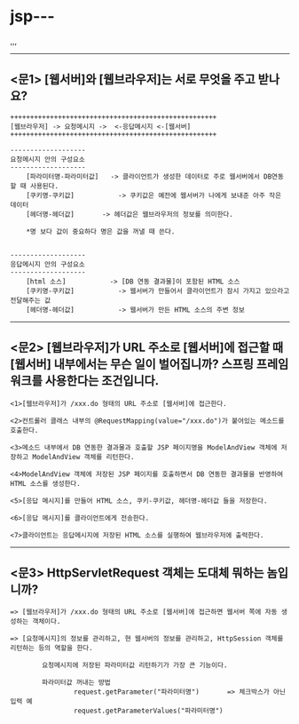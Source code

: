 # jsp---
,,,


---------------------------------------------------
<문1> [웹서버]와 [웹브라우저]는 서로 무엇을 주고 받나요? 
---------------------------------------------------
	
	++++++++++++++++++++++++++++++++++++++++++++++++++++
	[웹브라우저] -> 요청메시지 ->  <-응답메시지 <-[웹서버]
	++++++++++++++++++++++++++++++++++++++++++++++++++++
	
	-------------------
	요청메시지 안의 구성요소
	-------------------
		[파라미터명-파라미터값]	-> 클라이언트가 생성한 데이터로 주로 웹서버에서 DB연동할 때 사용된다. 
		[쿠키명-쿠키값]			-> 쿠키값은 예전에 웹서버가 나에게 보내준 아주 작은 데이터
		[헤더명-헤더값] 		-> 헤더값은 웹브라우저의 정보를 의미한다. 
		
	    *명 보다 값이 중요하다 명은 값을 꺼낼 때 쓴다. 
	
	
	-------------------
	응답메시지 안의 구성요소
	-------------------
		[html 소스]			-> [DB 연동 결과물]이 포함된 HTML 소스
		[쿠키명-쿠키값]			-> 웹서버가 만들어서 클라이언트가 잠시 가지고 있으라고 전달해주는 값
		[헤더명-헤더값]			-> 웹서버가 만든 HTML 소스의 주변 정보
	

---------------------------------------------------
<문2> [웹브라우저]가 URL 주소로 [웹서버]에 접근할 때 [웹서버] 내부에서는 무슨 일이 벌어집니까?
	  스프링 프레임 워크를 사용한다는 조건입니다. 
---------------------------------------------------
	
	<1>[웹브라우저]가 /xxx.do 형태의 URL 주소로 [웹서버]에 접근한다.
	
	<2>컨트롤러 클래스 내부의 @RequestMapping(value="/xxx.do")가 붙어있는 메소드를 호출한다.
	
	<3>메소드 내부에서 DB 연동한 결과물과 호출할 JSP 페이지명을 ModelAndView 객체에 저장하고 ModelAndView 객체를 리턴한다.
	
	<4>ModelAndView 객체에 저장된 JSP 페이지를 호출하면서 DB 연동한 결과물을 반영하여 HTML 소스를 생성한다.
	
	<5>[응답 메시지]를 만들어 HTML 소스, 쿠키-쿠키값, 헤더명-헤더값 들을 저장한다.
	
	<6>[응답 메시지]를 클라이언트에게 전송한다.
	
	<7>클라이언트는 응답메시지에 저장된 HTML 소스를 실행하여 웹브라우저에 출력한다.
	

---------------------------------------------------
<문3> HttpServletRequest 객체는 도대체 뭐하는 놈입니까?  
---------------------------------------------------

	=> [웹브라우저]가 /xxx.do 형태의 URL 주소로 [웹서버]에 접근하면 웹서버 쪽에 자동 생성하는 객체이다.
	
	=> [요청메시지]의 정보를 관리하고, 현 웹서버의 정보를 관리하고, HttpSession 객체를 리턴하는 등의 역할을 한다.
		
			요청메시지에 저장된 파라미터값 리턴하기가 가장 큰 기능이다.
			
			파라미터값 꺼내는 방법
					request.getParameter("파라미터명")		=> 체크박스가 아닌 입력 예 
					request.getParameterValues("파라미터명")  



















